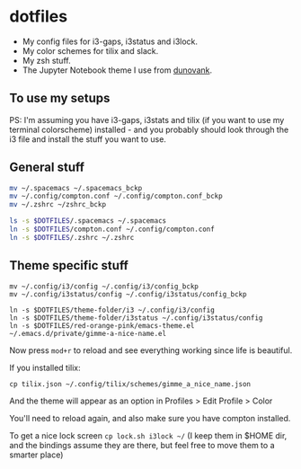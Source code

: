 # dotfiles
- My config files for i3-gaps, i3status and i3lock.
- My color schemes for tilix and slack.
- My zsh stuff.
- The Jupyter Notebook theme I use from [dunovank](https://github.com/dunovank/iPython-Notebook-Theme).

## To use my setups

PS: I'm assuming you have i3-gaps, i3stats and tilix (if you want to use my terminal colorscheme) installed - and you probably should look through the i3 file and install the stuff you want to use.

## General stuff

```sh
mv ~/.spacemacs ~/.spacemacs_bckp
mv ~/.config/compton.conf ~/.config/compton.conf_bckp
mv ~/.zshrc ~/zshrc_bckp

ls -s $DOTFILES/.spacemacs ~/.spacemacs
ln -s $DOTFILES/compton.conf ~/.config/compton.conf
ln -s $DOTFILES/.zshrc ~/.zshrc
```

## Theme specific stuff

```
mv ~/.config/i3/config ~/.config/i3/config_bckp
mv ~/.config/i3status/config ~/.config/i3status/config_bckp

ln -s $DOTFILES/theme-folder/i3 ~/.config/i3/config
ln -s $DOTFILES/theme-folder/i3status ~/.config/i3status/config
ln -s $DOTFILES/red-orange-pink/emacs-theme.el ~/.emacs.d/private/gimme-a-nice-name.el
```

Now press `mod+r` to reload and see everything working since life is beautiful.

If you installed tilix:

`cp tilix.json ~/.config/tilix/schemes/gimme_a_nice_name.json`

And the theme will appear as an option in Profiles > Edit Profile > Color

You'll need to reload again, and also make sure you have compton installed.

To get a nice lock screen
`cp lock.sh i3lock ~/`
(I keep them in $HOME dir, and the bindings assume they are there, but feel free to move them to a smarter place)
